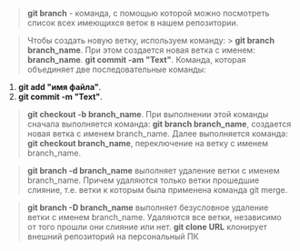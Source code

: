 > **git branch** - команда, с помощью которой можно посмотреть список всех имеющихся веток в нашем репозитории.

> Чтобы создать новую ветку, используем команду: > **git branch branch_name**.
При этом создается новая ветка с именем: **branch_name**.
> **git commit -am "Text"**. Команда, которая объединяет две последовательные команды:
1. **git add "имя файла"**.
2. **git commit -m "Text"**.

> **git checkout -b branch_name**.
При выполнении этой команды сначала выполняется команда: 
**git branch branch_name**, создается новая ветка с именем branch_name.
Далее выполняется команда: **git checkout branch_name**, переключение на ветку с именем branch_name.

> **git branch -d branch_name** выполняет удаление ветки с именем branch_name. Причем удаляются только ветки прошедшие слияние, т.е. ветки к которым была применена команда git merge.

> **git branch -D branch_name** выполняет безусловное удаление ветки с именем branch_name. Удаляются все ветки, независимо от того прошли они слияние или нет.
> **git clone URL** клонирует внешний репозиторий на персональный ПК
